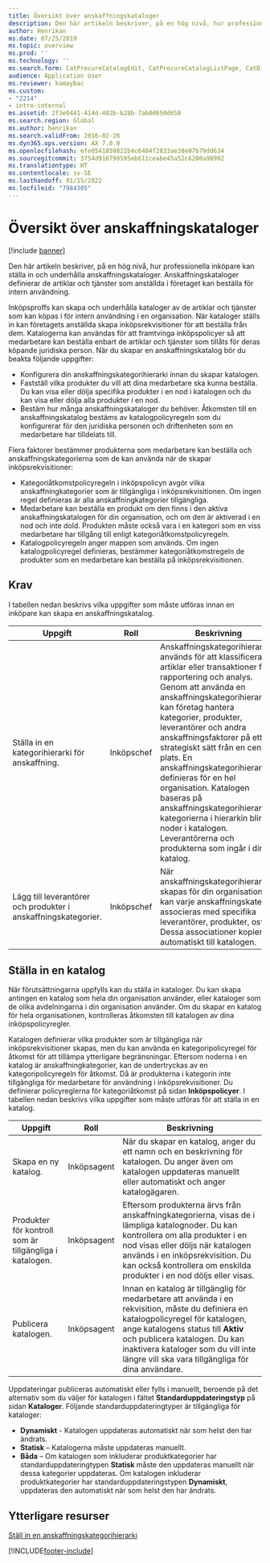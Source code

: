 ```yaml
---
title: Översikt över anskaffningskataloger
description: Den här artikeln beskriver, på en hög nivå, hur professionella inköpare kan ställa in och underhålla anskaffningskataloger. Anskaffningskataloger definierar de artiklar och tjänster som anställda i företaget kan beställa för intern användning.
author: Henrikan
ms.date: 07/25/2019
ms.topic: overview
ms.prod: ''
ms.technology: ''
ms.search.form: CatProcureCatalogEdit, CatProcureCatalogListPage, CatDisplayProductRelationAdd
audience: Application User
ms.reviewer: kamaybac
ms.custom:
- "2214"
- intro-internal
ms.assetid: 2f3e0441-414d-402b-b28b-7ab0d650d658
ms.search.region: Global
ms.author: henrikan
ms.search.validFrom: 2016-02-28
ms.dyn365.ops.version: AX 7.0.0
ms.openlocfilehash: efe0541859822b4c6404f2833ae38e07b79dd634
ms.sourcegitcommit: 3754d916799595eb611ceabe45a52c6280a98992
ms.translationtype: HT
ms.contentlocale: sv-SE
ms.lasthandoff: 01/15/2022
ms.locfileid: "7984305"
---
```

# <a name="procurement-catalogs-overview"></a>Översikt över anskaffningskataloger

[!include [banner](../includes/banner.md)]

Den här artikeln beskriver, på en hög nivå, hur professionella inköpare kan ställa in och underhålla anskaffningskataloger. Anskaffningskataloger definierar de artiklar och tjänster som anställda i företaget kan beställa för intern användning.

Inköpsproffs kan skapa och underhålla kataloger av de artiklar och tjänster som kan köpas i för intern användning i en organisation. När kataloger ställs in kan företagets anställda skapa inköpsrekvisitioner för att beställa från dem. Katalogerna kan användas för att framtvinga inköpspolicyer så att medarbetare kan beställa enbart de artiklar och tjänster som tillåts för deras köpande juridiska person. När du skapar en anskaffningskatalog bör du beakta följande uppgifter:

-   Konfigurera din anskaffningskategorihierarki innan du skapar katalogen.
-   Fastställ vilka produkter du vill att dina medarbetare ska kunna beställa. Du kan visa eller dölja specifika produkter i en nod i katalogen och du kan visa eller dölja alla produkter i en nod.
-   Bestäm hur många anskaffningskataloger du behöver. Åtkomsten till en anskaffningskatalog bestäms av katalogpolicyregeln som du konfigurerar för den juridiska personen och driftenheten som en medarbetare har tilldelats till.

Flera faktorer bestämmer produkterna som medarbetare kan beställa och anskaffningskategorierna som de kan använda när de skapar inköpsrekvisitioner:

-   Kategoriåtkomstpolicyregeln i inköpspolicyn avgör vilka anskaffningkategorier som är tillgängliga i inköpsrekvisitionen. Om ingen regel definieras är alla anskaffningkategorier tillgängliga.
-   Medarbetare kan beställa en produkt om den finns i den aktiva anskaffningskatalogen för din organisation, och om den är aktiverad i en nod och inte dold. Produkten måste också vara i en kategori som en viss medarbetare har tillgång till enligt kategoriåtkomstpolicyregeln.
-   Katalogpolicyregeln anger mappen som används. Om ingen katalogpolicyregel definieras, bestämmer kategoriåtkomstregeln de produkter som en medarbetare kan beställa på inköpsrekvisitionen.

## <a name="prerequisites"></a>Krav
I tabellen nedan beskrivs vilka uppgifter som måste utföras innan en inköpare kan skapa en anskaffningskatalog.

| Uppgift                                                | Roll               | Beskrivning                                                                                                                                                                                                                                                                                                                                                                                                                                                                                                             |
|-----------------------------------------------------|--------------------|-------------------------------------------------------------------------------------------------------------------------------------------------------------------------------------------------------------------------------------------------------------------------------------------------------------------------------------------------------------------------------------------------------------------------------------------------------------------------------------------------------------------------|
| Ställa in en kategorihierarki för anskaffning.            | Inköpschef | Anskaffningskategorihierarkier används för att klassificera artiklar eller transaktioner för rapportering och analys. Genom att använda en anskaffningskategorihierarki kan företag hantera kategorier, produkter, leverantörer och andra anskaffningsfaktorer på ett strategiskt sätt från en central plats. En anskaffningskategorihierarki definieras för en hel organisation. Katalogen baseras på anskaffningskategorihierarkin: kategorierna i hierarkin blir noder i katalogen. Leverantörerna och produkterna som ingår i din katalog. |
| Lägg till leverantörer och produkter i anskaffningskategorier. | Inköpschef | När anskaffningskategorihierarkin skapas för din organisation, kan varje anskaffningskategori associeras med specifika leverantörer, produkter, osv. Dessa associationer kopieras automatiskt till katalogen.                                                                                                                                                                                                                                                                                           |

## <a name="setting-up-a-catalog"></a>Ställa in en katalog
När förutsättningarna uppfylls kan du ställa in kataloger. Du kan skapa antingen en katalog som hela din organisation använder, eller kataloger som de olika avdelningarna i din organisation använder. Om du skapar en katalog för hela organisationen, kontrolleras åtkomsten till katalogen av dina inköpspolicyregler.  

Katalogen definierar vilka produkter som är tillgängliga när inköpsrekvisitioner skapas, men du kan använda en kategoripolicyregel för åtkomst för att tillämpa ytterligare begränsningar. Eftersom noderna i en katalog är anskaffningkategorier, kan de undertryckas av en kategoripolicyregeln för åtkomst. Då är produkterna i kategorin inte tillgängliga för medarbetare för användning i inköpsrekvisitioner. Du definierar policyreglerna för kategoriåtkomst på sidan **Inköpspolicyer**. I tabellen nedan beskrivs vilka uppgifter som måste utföras för att ställa in en katalog.

| Uppgift                                                   | Roll             | Beskrivning                                                                                                                                                                                                                                                                                                                  |
|--------------------------------------------------------|------------------|------------------------------------------------------------------------------------------------------------------------------------------------------------------------------------------------------------------------------------------------------------------------------------------------------------------------------|
| Skapa en ny katalog.                                  | Inköpsagent | När du skapar en katalog, anger du ett namn och en beskrivning för katalogen. Du anger även om katalogen uppdateras manuellt eller automatiskt och anger katalogägaren.                                                                                                                                      |
| Produkter för kontroll som är tillgängliga i katalogen. | Inköpsagent | Eftersom produkterna ärvs från anskaffningkategorierna, visas de i lämpliga katalognoder. Du kan kontrollera om alla produkter i en nod visas eller döljs när katalogen används i en inköpsrekvisition. Du kan också kontrollera om enskilda produkter i en nod döljs eller visas. |
| Publicera katalogen.                                   | Inköpsagent | Innan en katalog är tillgänglig för medarbetare att använda i en rekvisition, måste du definiera en katalogpolicyregel för katalogen, ange katalogens status till **Aktiv** och publicera katalogen. Du kan inaktivera kataloger som du vill inte längre vill ska vara tillgängliga för dina användare.                                              |

Uppdateringar publiceras automatiskt eller fylls i manuellt, beroende på det alternativ som du väljer för katalogen i fältet **Standarduppdateringstyp** på sidan **Kataloger**. Följande standarduppdateringtyper är tillgängliga för kataloger:

-   **Dynamiskt** - Katalogen uppdateras automatiskt när som helst den har ändrats.
-   **Statisk** – Katalogerna måste uppdateras manuellt.
-   **Båda** – Om katalogen som inkluderar produktkategorier har standarduppdateringtypen **Statisk** måste den uppdateras manuellt när dessa kategorier uppdateras. Om katalogen inkluderar produktkategorier har standarduppdateringstypen **Dynamiskt**, uppdateras den automatiskt när som helst den har ändrats.


## <a name="additional-resources"></a>Ytterligare resurser

[Ställ in en anskaffningskategorihierarki](tasks/set-up-procurement-category-hierarchy.md)





[!INCLUDE[footer-include](../../includes/footer-banner.md)]